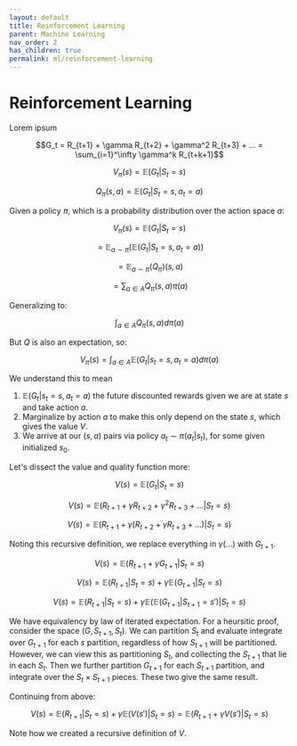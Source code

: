 ```yaml
---
layout: default
title: Reinforcement Learning
parent: Machine Learning
nav_order: 2
has_children: true
permalink: ml/reinforcement-learning
---
```


# Reinforcement Learning

Lorem ipsum

$$G_t = R_{t+1} + \gamma R_{t+2} + \gamma^2 R_{t+3} + ... = \sum_{i=1}^\infty \gamma^k R_{t+k+1}$$

$$V_{\pi}(s) = \mathbb{E}(G_t \vert  S_t=s)$$

$$Q_{\pi}(s,a) = \mathbb{E}(G_t \vert  S_t = s, a_t=a)$$

Given a policy $\pi$, which is a probability distribution over the action space $a$:

$$V_{\pi}(s) = \mathbb{E}(G_t \vert S_t=s)$$

$$= \mathbb{E}_{a\sim \pi}(\mathbb{E}(G_t \vert S_t=s,a_t=a))$$

$$= \mathbb{E}_{a\sim \pi}(Q_{\pi})(s,a)$$

$$= \sum_{a\in A} Q_{\pi}(s,a) \pi(a)$$

Generalizing to:

$$\int_{a\in A} Q_{\pi}(s,a) d\pi(a)$$

But $Q$ is also an expectation, so:

$$V_{\pi}(s) = \int_{a\in A} \mathbb{E}(G_t\vert s_t=s, a_t=a) d\pi(a)$$

We understand this to mean 

1. $\mathbb{E}(G_t \vert s_t=s, a_t=a)$ the future discounted rewards given we are at state $s$ and take action $a$.
2. Marginalize by action $a$ to make this only depend on the state $s$, which gives the value $V$. 
3. We arrive at our $(s,a)$ pairs via policy $a_t \sim \pi(a_t\vert s_t)$, for some given initialized $s_0$.

Let's dissect the value and quality function more:

$$V(s) = \mathbb{E}(G_t \vert  S_t=s)$$

$$V(s) = \mathbb{E}(R_{t+1} + \gamma R_{t+2} + \gamma^2 R_{t+3} + ... \vert  S_t=s)$$

$$V(s) = \mathbb{E}(R_{t+1} + \gamma(R_{t+2} + \gamma R_{t+3} + ...) \vert  S_t=s)$$

Noting this recursive definition, we replace everything in $\gamma(...)$ with $G_{t+1}$.

$$V(s) = \mathbb{E}(R_{t+1} + \gamma G_{t+1}\vert S_t=s)$$

$$V(s) = \mathbb{E}(R_{t+1} \vert  S_t=s) + \gamma \mathbb{E}(G_{t+1} \vert  S_t=s)$$

$$V(s) = \mathbb{E}(R_{t+1} \vert  S_t=s) + \gamma \mathbb{E}(\mathbb{E}(G_{t+1}|S_{t+1} = s') \vert  S_t=s)$$

We have equivalency by law of iterated expectation. For a heursitic proof, consider the space $(G, S_{t+1}, S_t)$. We can partition $S_t$ and evaluate integrate over $G_{t+1}$ for each $s$ partition, regardless of how $S_{t+1}$ will be partitioned. However, we can view this as partitioning $S_t$, and collecting the $S_{t+1}$ that lie in each $S_t$. Then we further partition $G_{t+1}$ for each $S_{t+1}$ partition, and integrate over the $S_t \times S_{t+1}$ pieces. These two give the same result. 

Continuing from above:

$$V(s) = \mathbb{E}(R_{t+1} \vert  S_t=s) + \gamma \mathbb{E}(V(s') \vert  S_t=s) = \mathbb{E}(R_{t+1} + \gamma V(s')\vert S_t=s)$$

Note how we created a recursive definition of $V$.